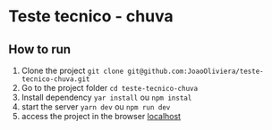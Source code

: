 # Teste tecnico - chuva

## How to run

1. Clone the project `git clone git@github.com:JoaoOliviera/teste-tecnico-chuva.git`
2. Go to the project folder `cd teste-tecnico-chuva`
3. Install dependency `yar install` ou `npm instal`
4. start the server
 `yarn dev` ou `npm run dev`
5. access the project in the browser [localhost](http://0.0.0.0:3000)